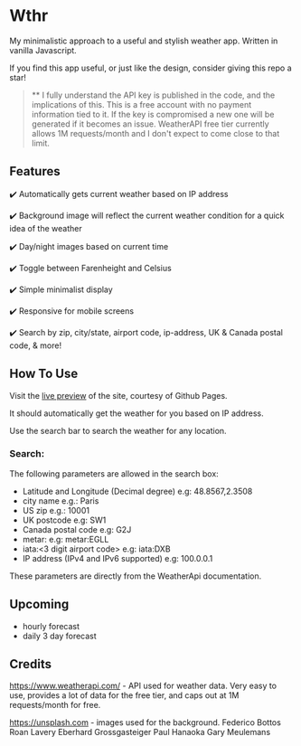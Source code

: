 # Wthr

My minimalistic approach to a useful and stylish weather app. Written in vanilla Javascript.

If you find this app useful, or just like the design, consider giving this repo a star!

> \*\* I fully understand the API key is published in the code, and the implications of this. This is a free account with no payment information tied to it. If the key is compromised a new one will be generated if it becomes an issue. WeatherAPI free tier currently allows 1M requests/month and I don't expect to come close to that limit.

## Features

✔️ Automatically gets current weather based on IP address

✔️ Background image will reflect the current weather condition for a quick idea of the weather

✔️ Day/night images based on current time

✔️ Toggle between Farenheight and Celsius

✔️ Simple minimalist display

✔️ Responsive for mobile screens

✔️ Search by zip, city/state, airport code, ip-address, UK & Canada postal code, & more!

## How To Use

Visit the [live preview]() of the site, courtesy of Github Pages.

It should automatically get the weather for you based on IP address.

Use the search bar to search the weather for any location.

### Search:

The following parameters are allowed in the search box:

- Latitude and Longitude (Decimal degree) e.g: 48.8567,2.3508
- city name e.g.: Paris
- US zip e.g.: 10001
- UK postcode e.g: SW1
- Canada postal code e.g: G2J
- metar:<metar code> e.g: metar:EGLL
- iata:<3 digit airport code> e.g: iata:DXB
- IP address (IPv4 and IPv6 supported) e.g: 100.0.0.1

These parameters are directly from the WeatherApi documentation.

## Upcoming

- hourly forecast
- daily 3 day forecast

## Credits

https://www.weatherapi.com/ - API used for weather data. Very easy to use, provides a lot of data for the free tier, and caps out at 1M requests/month for free.

https://unsplash.com - images used for the background.
Federico Bottos
Roan Lavery
Eberhard Grossgasteiger
Paul Hanaoka
Gary Meulemans
